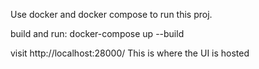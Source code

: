 Use docker and docker compose to run this proj.

build and run: docker-compose up --build

visit http://localhost:28000/ This is where the UI is hosted